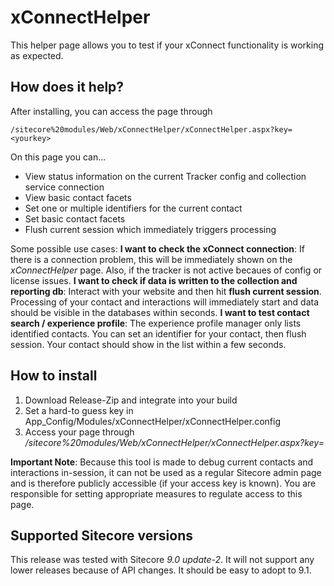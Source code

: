 # xConnectHelper
This helper page allows you to test if your xConnect functionality is working as expected.

## How does it help? 
After installing, you can access the page through 

    /sitecore%20modules/Web/xConnectHelper/xConnectHelper.aspx?key=<yourkey>

On this page you can...

- View status information on the current Tracker config and collection service connection
- View basic contact facets
- Set one or multiple identifiers for the current contact
- Set basic contact facets
- Flush current session which immediately triggers processing

Some possible use cases:
**I want to check the xConnect connection**:
If there is a connection problem, this will be immediately shown on the *xConnectHelper* page. Also, if the tracker is not active becaues of config or license issues.
**I want to check if data is written to the collection and reporting db**:
Interact with your website and then hit **flush current session**. Processing of your contact and interactions will immediately start and data should be visible in the databases within seconds.
**I want to test contact search / experience profile**:
The experience profile manager only lists identified contacts. You can set an identifier for your contact, then flush session. Your contact should show in the list within a few seconds.

## How to install
1. Download Release-Zip and integrate into your build
2. Set a hard-to guess key in App_Config/Modules/xConnectHelper/xConnectHelper.config
3. Access your page through */sitecore%20modules/Web/xConnectHelper/xConnectHelper.aspx?key=<yourkey>*

**Important Note**: Because this tool is made to debug current contacts and interactions in-session, it can not be used as a regular Sitecore admin page and is therefore publicly accessible (if your access key is known). You are responsible for setting appropriate measures to regulate access to this page.

## Supported Sitecore versions
This release was tested with Sitecore *9.0 update-2*. It will not support any lower releases because of API changes. It should be easy to adopt to 9.1.